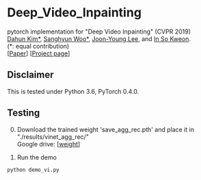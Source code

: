 # Deep_Video_Inpainting
pytorch implementation for "Deep Video Inpainting" (CVPR 2019)  
[Dahun Kim*](https://mcahny@github.io/), [Sanghyun Woo*](https://sites.google.com/view/sanghyunwoo/), [Joon-Young Lee](https://joonyoung-cv.github.io/), and [In So Kweon](https://rcv.kaist.ac.kr).  
(*: equal contribution)  
[[Paper](http://openaccess.thecvf.com/content_CVPR_2019/papers/Kim_Deep_Video_Inpainting_CVPR_2019_paper.pdf)] [[Project page](https://sites.google.com/view/deepvinet/)]  
## Disclaimer
This is tested under Python 3.6, PyTorch 0.4.0.

## Testing
0. Download the trained weight 'save_agg_rec.pth' and place it in "./results/vinet_agg_rec/"  
Google drive: [[weight](https://drive.google.com/file/d/1UCDZVJbymiHUcD2GfLq9-NU65MW6rSY4/view?usp=sharing)]  

1. Run the demo  
```python
python demo_vi.py
```

